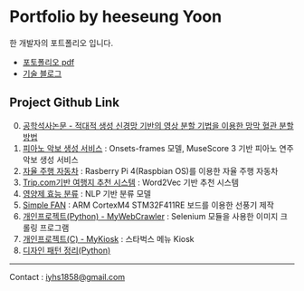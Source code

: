 # Portfolio by heeseung Yoon
한 개발자의 포트폴리오 입니다.

- [포토폴리오 pdf](윤희승_포토폴리오.pdf)
- [기술 블로그](https://heeseungyoon.github.io)

## Project Github Link
  0. [공학석사논문 - 적대적 생성 신경망 기반의 영상 분할 기법을 이용한 망막 혈관 분할 방법](https://github.com/HeeSeungYoon/Heeseung-Yoon-Masterpaper)
  1. [피아노 악보 생성 서비스](https://github.com/HeeSeungYoon/wave-to-sheet) : Onsets-frames 모델, MuseScore 3 기반 피아노 연주 악보 생성 서비스
  2. [자율 주행 자동차](https://github.com/HeeSeungYoon/AutonomousCar) : Rasberry Pi 4(Raspbian OS)를 이용한 자율 주행 자동차
  3. [Trip.com기반 여행지 추천 시스템](https://github.com/HeeSeungYoon/how_about_this_place) : Word2Vec 기반 추천 시스템
  4. [영양제 효능 분류](https://github.com/HeeSeungYoon/IntelCapsule) : NLP 기반 분류 모델 
  5. [Simple FAN](https://github.com/HeeSeungYoon/SimpleFan) : ARM CortexM4 STM32F411RE 보드를 이용한 선풍기 제작 
  6. [개인프로젝트(Python) - MyWebCrawler](https://github.com/HeeSeungYoon/MyWebCrawler) : Selenium 모듈을 사용한 이미지 크롤링 프로그램
  7. [개인프로젝트(C) - MyKiosk](https://github.com/HeeSeungYoon/MyKiosk) : 스타벅스 메뉴 Kiosk
  8. [디자인 패턴 정리(Python)](https://github.com/HeeSeungYoon/DesignPattern)
---
Contact : <iyhs1858@gmail.com> 
